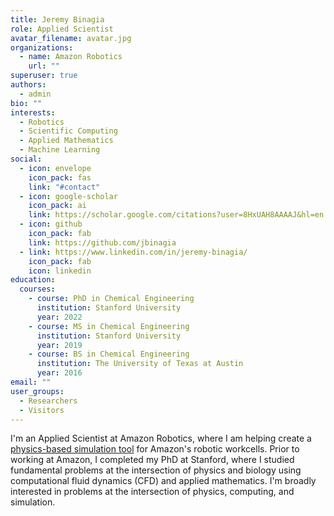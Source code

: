 ```yaml
---
title: Jeremy Binagia
role: Applied Scientist
avatar_filename: avatar.jpg
organizations:
  - name: Amazon Robotics
    url: ""
superuser: true
authors:
  - admin
bio: ""
interests:
  - Robotics
  - Scientific Computing
  - Applied Mathematics
  - Machine Learning
social:
  - icon: envelope
    icon_pack: fas
    link: "#contact"
  - icon: google-scholar
    icon_pack: ai
    link: https://scholar.google.com/citations?user=8HxUAH8AAAAJ&hl=en
  - icon: github
    icon_pack: fab
    link: https://github.com/jbinagia
  - link: https://www.linkedin.com/in/jeremy-binagia/
    icon_pack: fab
    icon: linkedin
education:
  courses:
    - course: PhD in Chemical Engineering
      institution: Stanford University
      year: 2022
    - course: MS in Chemical Engineering
      institution: Stanford University
      year: 2019
    - course: BS in Chemical Engineering
      institution: The University of Texas at Austin
      year: 2016
email: ""
user_groups:
  - Researchers
  - Visitors
---
```

I'm an Applied Scientist at Amazon Robotics, where I am helping create a [physics-based simulation tool](https://www.amazon.science/latest-news/at-amazon-robotics-simulation-gains-traction) for Amazon's robotic workcells. Prior to working at Amazon, 
I completed my PhD at Stanford, where I studied fundamental problems at the intersection of physics and biology using computational fluid dynamics (CFD) and applied mathematics. I'm broadly interested in problems at the intersection of physics, computing, and simulation. 